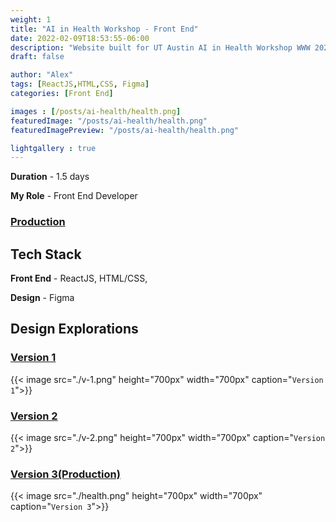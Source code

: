 ```yaml
---
weight: 1
title: "AI in Health Workshop - Front End"
date: 2022-02-09T18:53:55-06:00
description: "Website built for UT Austin AI in Health Workshop WWW 2022 "
draft: false

author: "Alex"
tags: [ReactJS,HTML,CSS, Figma]
categories: [Front End]

images : [/posts/ai-health/health.png]
featuredImage: "/posts/ai-health/health.png"
featuredImagePreview: "/posts/ai-health/health.png"

lightgallery : true
---
```


<!--more-->

**Duration** - 1.5 days

**My Role** - Front End Developer

### [Production](https://aihealth.ischool.utexas.edu/AIHealthWWW2022/index.html)

## Tech Stack
**Front End** - ReactJS, HTML/CSS,

**Design** - Figma

## Design Explorations
### [Version 1](https://www.figma.com/proto/4ri49CjNwKi3yk8f77Iv3a/conference?page-id=0%3A1&node-id=55%3A3&viewport=241%2C48%2C0.24&scaling=min-zoom&starting-point-node-id=149%3A79)

{{< image src="./v-1.png" height="700px" width="700px" caption="`Version 1`">}}

### [Version 2](https://www.figma.com/proto/4ri49CjNwKi3yk8f77Iv3a/conference?page-id=0%3A1&node-id=149%3A79&starting-point-node-id=149%3A79)

{{< image src="./v-2.png" height="700px" width="700px" caption="`Version 2`">}}

### [Version 3(Production)](https://aihealth.ischool.utexas.edu/AIHealthWWW2022/index.html)

{{< image src="./health.png" height="700px" width="700px" caption="`Version 3`">}}